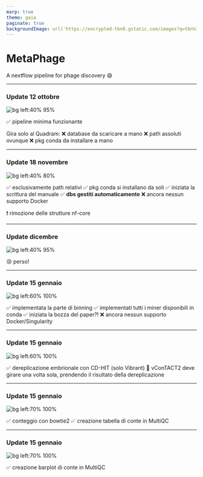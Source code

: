 ```yaml
---
marp: true
theme: gaia
paginate: true
backgroundImage: url('https://encrypted-tbn0.gstatic.com/images?q=tbn%3AANd9GcTIqXpTkNoyuasJ53q6CWyEssP1dqp3u23pGQ&usqp=CAU')
---
```


<!-- _class: lead -->
<!-- _footer: https://github.com/MattiaPandolfoVR/MetaPhage -->

# **MetaPhage**

A nextflow pipeline 
for phage discovery :smile:

---

### Update **12 ottobre**

![bg left:40% 95%](pipeline_2020_10_12.drawio.svg)

:white_check_mark: pipeline minima funzionante

Gira solo al Quadram:
:x: database da scaricare a mano
:x: path assoluti ovunque
:x: pkg conda da installare a mano

---

### Update **18 novembre**

![bg left:40% 80%](pipeline_2020_11_18.drawio.svg)


:white_check_mark: esclusivamente path relativi
:white_check_mark: pkg conda si installano da soli
:white_check_mark: iniziata la scrittura del manuale
:white_check_mark: **dbs gestiti automaticamente**
:x: ancora nessun supporto Docker

:exclamation: rimozione delle strutture nf-core
<!-- spiegarne tutti i benefici -->

---

### Update **dicembre**

![bg left:40% 95%](null)

:cry: perso!

---

### Update **15 gennaio**

![bg left:60% 100%](pipeline_2020_12_01.drawio.svg)

:white_check_mark: implementata la parte di binning
:white_check_mark: implementati tutti i miner disponibili in conda
:white_check_mark: iniziata la bozza del paper?!
:x: ancora nessun supporto Docker/Singularity

---

### Update **15 gennaio**

![bg left:60% 100%](dereplic_2020_12_01.drawio.svg)

:white_check_mark: dereplicazione embrionale con CD-HIT (solo Vibrant)
:construction: vConTACT2 deve girare una volta sola, prendendo il risultato della dereplicazione

---

### Update **15 gennaio**

![bg left:70% 100%](images_2020_12_01/screen2.png)

:white_check_mark: conteggio con bowtie2
:white_check_mark: creazione tabella di conte in MultiQC

---

### Update **15 gennaio**

![bg left:70% 100%](images_2020_12_01/screen1.png)

:white_check_mark: creazione barplot di conte in MultiQC